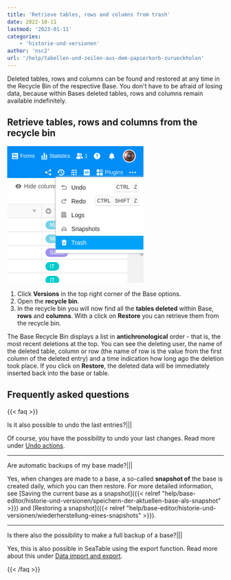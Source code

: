 ```yaml
---
title: 'Retrieve tables, rows and columns from trash'
date: 2022-10-11
lastmod: '2023-01-11'
categories:
    - 'historie-und-versionen'
author: 'nsc2'
url: '/help/tabellen-und-zeilen-aus-dem-papierkorb-zurueckholen'
---
```


Deleted tables, rows and columns can be found and restored at any time in the Recycle Bin of the respective Base. You don't have to be afraid of losing data, because within Bases deleted tables, rows and columns remain available indefinitely.

## Retrieve tables, rows and columns from the recycle bin

![](images/Screenshot-from-2022-10-27-12-04-15.png)

1. Click **Versions** in the top right corner of the Base options.
2. Open the **recycle bin**.
3. In the recycle bin you will now find all the **tables deleted** within Base, **rows** and **columns**. With a click on **Restore** you can retrieve them from the recycle bin.

The Base Recycle Bin displays a list in **antichronological** order - that is, the most recent deletions at the top. You can see the deleting user, the name of the deleted table, column or row (the name of row is the value from the first column of the deleted entry) and a time indication how long ago the deletion took place. If you click on **Restore**, the deleted data will be immediately inserted back into the base or table.

## Frequently asked questions

{{< faq >}}

Is it also possible to undo the last entries?|||

Of course, you have the possibility to undo your last changes. Read more under [Undo actions](https://seatable.io/en/docs/historie-und-versionen/aktionen-rueckgaengig-machen/).

---

Are automatic backups of my base made?|||

Yes, when changes are made to a base, a so-called **snapshot of** the base is created daily, which you can then restore. For more detailed information, see [Saving the current base as a snapshot]({{< relref "help/base-editor/historie-und-versionen/speichern-der-aktuellen-base-als-snapshot" >}}) and [Restoring a snapshot]({{< relref "help/base-editor/historie-und-versionen/wiederherstellung-eines-snapshots" >}}).

---

Is there also the possibility to make a full backup of a base?|||

Yes, this is also possible in SeaTable using the export function. Read more about this under [Data import and export](https://seatable.io/en/docs/seatable-nutzen/datenimport-und-export/).

{{< /faq >}}
